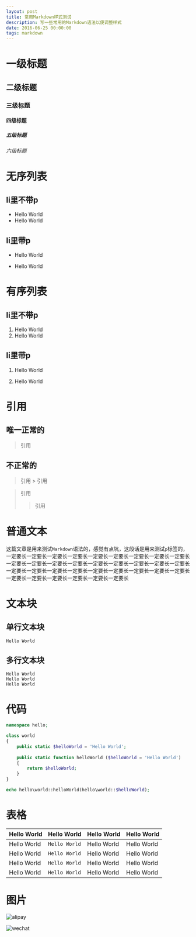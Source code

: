 ```yaml
---
layout: post
title: 常用Markdown样式测试
description: 写一些常用的Markdown语法以便调整样式
date: 2016-06-25 00:00:00
tags: markdown
---
```


# 一级标题

## 二级标题

### 三级标题

#### 四级标题

##### 五级标题

###### 六级标题

# 无序列表

## li里不带p

* Hello World
* Hello World

## li里带p

* Hello World

* Hello World

# 有序列表

## li里不带p

1. Hello World
2. Hello World

## li里带p

1. Hello World

2. Hello World

# 引用

## 唯一正常的

> 引用

## 不正常的

> 引用 > 引用

> 引用
> > 引用

# 普通文本

这篇文章是用来测试`Markdown`语法的，感觉有点坑，这段话是用来测试`p`标签的，一定要长一定要长一定要长一定要长一定要长一定要长一定要长一定要长一定要长一定要长一定要长一定要长一定要长一定要长一定要长一定要长一定要长一定要长一定要长一定要长一定要长一定要长一定要长一定要长一定要长一定要长一定要长一定要长一定要长一定要长一定要长一定要长一定要长

# 文本块

## 单行文本块

    Hello World

## 多行文本块

    Hello World
    Hello World
    Hello World

# 代码

```php
namespace hello;

class world
{
    public static $helloWorld = 'Hello World';
    
    public static function helloWorld ($helloWorld = 'Hello World')
    {
        return $helloWorld;
    }
}

echo hello\world::helloWorld(hello\world::$helloWorld);
```

# 表格

| Hello World | Hello World | Hello World | Hello World |
|---|---|---|---|
| Hello World | `Hello World` | Hello World | Hello World |
| Hello World | `Hello World` | Hello World | Hello World |
| Hello World | `Hello World` | Hello World | Hello World |
| Hello World | `Hello World` | Hello World | Hello World |

# 图片

![alipay](https://raw.githubusercontent.com/hubeiwei/hubeiwei.github.io/master/images/pay/ali_pay.jpg "支付宝")

![wechat](https://raw.githubusercontent.com/hubeiwei/hubeiwei.github.io/master/images/pay/wechat_pay.png "微信")
